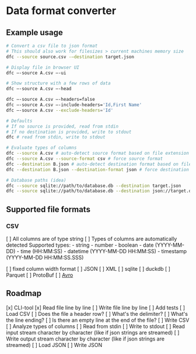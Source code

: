 # Data format converter

## Example usage

```sh
# Convert a csv file to json format
# This should also work for filesizes > current machines memory size
dfc --source source.csv -–destination target.json

# Display file in browser UI
dfc –-source A.csv –-ui

# Show structure with a few rows of data 
dfc –-source A.csv –-head

dfc –-source A.csv –-headers=false
dfc –-source A.csv –-include-headers='Id,First Name'
dfc –-source A.csv --exclude-headers='Id'

# Defaults
# If no source is provided, read from stdin
# If no destination is provided, write to stdout
dfc # read from stdin, write to stdout

# Evaluate types of columns
dfc --source A.csv # auto-detect source format based on file extension
dfc --source A.csv --source-format csv # force source format
dfc --destination B.json # auto-detect destination format based on file extension
dfc --destination B.json --destination-format json # force destination format

# Database paths (idea)
dfc --source sqlite://path/to/database.db --destination target.json
dfc --source sqlite://path/to/database.db --destination json://target.dump
```

## Supported file formats

### CSV

[ ] All columns are of type string
[ ] Types of columns are automatically detected
    Supported types:
    - string
    - number
    - boolean
    - date (YYYY-MM-DD)
    - time (HH:MM:SS)
    - datetime (YYYY-MM-DD HH:MM:SS)
    - timestamp (YYYY-MM-DD HH:MM:SS.SSS)

[ ] fixed column width format
[ ] JSON
[ ] XML
[ ] sqlite
[ ] duckdb
[ ] Parquet
[ ] ProtoBuf
[ ] [Avro](https://avro.apache.org/)

## Roadmap

[x] CLI-tool
[x] Read file line by line
[ ] Write file line by line
[ ] Add tests
[ ] Load CSV
    [ ] Does the file a header row?
    [ ] What's the delimiter?
    [ ] What's the line ending?
    [ ] Is there an empty line at the end of the file?
[ ] Write CSV
[ ] Analyze types of columns
[ ] Read from stdin
[ ] Write to stdout
[ ] Read input stream character by character (like if json strings are streamed)
[ ] Write output stream character by character (like if json strings are streamed)
[ ] Load JSON
[ ] Write JSON
